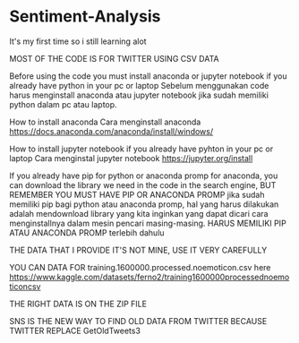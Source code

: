 # Sentiment-Analysis
It's my first time so i still learning alot

MOST OF THE CODE IS FOR TWITTER USING CSV DATA


Before using the code you must install anaconda or jupyter notebook if you already have python in your pc or laptop
Sebelum menggunakan code harus menginstall anaconda atau jupyter notebook jika sudah memiliki python dalam pc atau laptop.

How to install anaconda
Cara menginstall anaconda
https://docs.anaconda.com/anaconda/install/windows/

How to install jupyter notebook if you already have pyhton in your pc or laptop
Cara menginstal jupyter notebook
https://jupyter.org/install


If you already have pip for python or anaconda promp for anaconda, you can download the library we need in the code in the search engine, BUT REMEMBER YOU MUST HAVE PIP OR ANACONDA PROMP
jika sudah memiliki pip bagi python atau anaconda promp, hal yang harus dilakukan adalah mendownload library yang kita inginkan yang dapat dicari cara menginstallnya dalam  mesin pencari masing-masing. HARUS MEMILIKI PIP ATAU ANACONDA PROMP terlebih dahulu



THE DATA THAT I PROVIDE IT'S NOT MINE, USE IT VERY CAREFULLY

YOU CAN DATA FOR training.1600000.processed.noemoticon.csv here https://www.kaggle.com/datasets/ferno2/training1600000processednoemoticoncsv


THE RIGHT DATA IS ON THE ZIP FILE


SNS IS THE NEW WAY TO FIND OLD DATA FROM TWITTER BECAUSE TWITTER REPLACE GetOldTweets3
